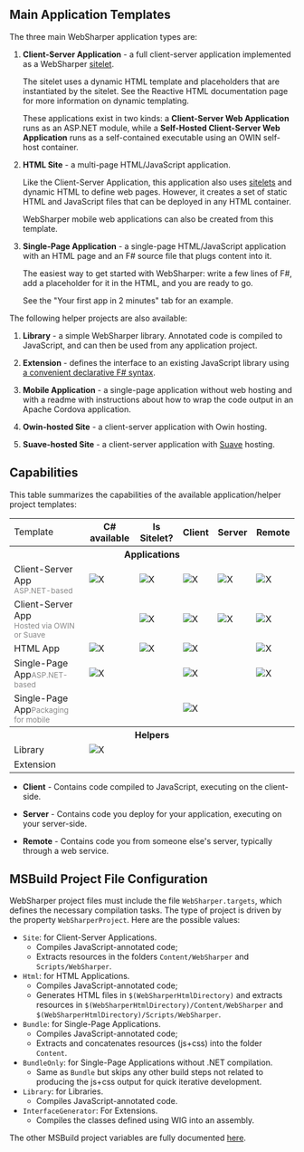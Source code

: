 ## Main Application Templates

The three main WebSharper application types are:

 1. **Client-Server Application** - a full client-server application implemented as a WebSharper [sitelet](Sitelets.md).

    The sitelet uses a dynamic HTML template and placeholders that are instantiated by the sitelet. See the Reactive HTML documentation page for more information on dynamic templating.
	
    These applications exist in two kinds: a **Client-Server Web Application** runs as an ASP.NET module, while a **Self-Hosted Client-Server Web Application** runs as a self-contained executable using an OWIN self-host container.

 2. **HTML Site** - a multi-page HTML/JavaScript application.

    Like the Client-Server Application, this application also uses [sitelets](Sitelets.md) and dynamic HTML to define web pages.
    However, it creates a set of static HTML and JavaScript files that can be deployed in any HTML container.

    WebSharper mobile web applications can also be created from this template.

 3. **Single-Page Application** - a single-page HTML/JavaScript application with an HTML page and an F# source file that plugs content into it.

    The easiest way to get started with WebSharper: write a few lines of F#, add a placeholder for it in the HTML, and you are ready to go.

    See the "Your first app in 2 minutes" tab for an example.

The following helper projects are also available:

 1. **Library** - a simple WebSharper library. Annotated code is compiled to JavaScript, and can then be used from any application project.
 
 2. **Extension** - defines the interface to an existing JavaScript library using [a convenient declarative F# syntax](InterfaceGenerator.md).

 3. **Mobile Application** - a single-page application without web hosting and with a readme with instructions about how to wrap the code output in an Apache Cordova application.

 4. **Owin-hosted Site** - a client-server application with Owin hosting.

 5. **Suave-hosted Site** - a client-server application with [Suave](https://github.com/SuaveIO/suave) hosting.

## Capabilities

This table summarizes the capabilities of the available application/helper project templates:

<table class="price-table">
    <tbody>
        <tr class="header">
            <td style="border:none;">Template</td>
            <th class="first">C# available</th>
            <th>Is Sitelet?</th>
            <th>Client</th>
            <th>Server</th>
            <th class="last">Remote</th>
        </tr>
        <tr class="header">
            <th colspan="6">Applications</th>
        </tr>
        <tr>
            <td>Client-Server App<br/><span style="color:#888;font-size:smaller">ASP.NET-based</span></td>
            <td><img src="https://raw.githubusercontent.com/dotnet-websharper/docs/master/images/ok.png" alt="X"/></td>
            <td><img src="https://raw.githubusercontent.com/dotnet-websharper/docs/master/images/ok.png" alt="X"/></td>
            <td><img src="https://raw.githubusercontent.com/dotnet-websharper/docs/master/images/ok.png" alt="X"/></td>
            <td><img src="https://raw.githubusercontent.com/dotnet-websharper/docs/master/images/ok.png" alt="X"/></td>
            <td><img src="https://raw.githubusercontent.com/dotnet-websharper/docs/master/images/ok.png" alt="X"/></td>
        </tr>
        <tr>
            <td>Client-Server App<br/><span style="color:#888;font-size:smaller">Hosted via OWIN or Suave</span></td>
            <td></td>
            <td><img src="https://raw.githubusercontent.com/dotnet-websharper/docs/master/images/ok.png" alt="X"/></td>
            <td><img src="https://raw.githubusercontent.com/dotnet-websharper/docs/master/images/ok.png" alt="X"/></td>
            <td><img src="https://raw.githubusercontent.com/dotnet-websharper/docs/master/images/ok.png" alt="X"/></td>
            <td><img src="https://raw.githubusercontent.com/dotnet-websharper/docs/master/images/ok.png" alt="X"/></td>
        </tr>
        <tr>
            <td>HTML App</td>
            <td><img src="https://raw.githubusercontent.com/dotnet-websharper/docs/master/images/ok.png" alt="X"/></td>
            <td><img src="https://raw.githubusercontent.com/dotnet-websharper/docs/master/images/ok.png" alt="X"/></td>
            <td><img src="https://raw.githubusercontent.com/dotnet-websharper/docs/master/images/ok.png" alt="X"/></td>
            <td></td>
            <td><img src="https://raw.githubusercontent.com/dotnet-websharper/docs/master/images/ok.png" alt="X"/></td>
        </tr>
        <tr>
            <td>Single-Page App<span style="color:#888;font-size:smaller">ASP.NET-based</span></td>
            <td><img src="https://raw.githubusercontent.com/dotnet-websharper/docs/master/images/ok.png" alt="X"/></td>
            <td></td>
            <td><img src="https://raw.githubusercontent.com/dotnet-websharper/docs/master/images/ok.png" alt="X"/></td>
            <td></td>
            <td><img src="https://raw.githubusercontent.com/dotnet-websharper/docs/master/images/ok.png" alt="X"/></td>
        </tr>
        <tr>
            <td>Single-Page App<span style="color:#888;font-size:smaller">Packaging for mobile</span></td>
            <td></td>
            <td></td>
            <td><img src="https://raw.githubusercontent.com/dotnet-websharper/docs/master/images/ok.png" alt="X"/></td>
            <td></td>
            <td></td>
        </tr>
        <tr class="header">
            <th colspan="6">Helpers</th>
        </tr>
        <tr>
            <td>Library</td>
            <td><img src="https://raw.githubusercontent.com/dotnet-websharper/docs/master/images/ok.png" alt="X"/></td>
            <td></td>
            <td></td>
            <td></td>
            <td></td>
        </tr>
        <tr>
            <td>Extension</td>
            <td></td>
            <td></td>
            <td></td>
            <td></td>
            <td></td>
        </tr>
    </tbody>
</table>

  * **Client** - Contains code compiled to JavaScript, executing on the client-side.

  * **Server** - Contains code you deploy for your application, executing on your server-side.

  * **Remote** - Contains code you from someone else's server, typically through a web service.

## MSBuild Project File Configuration

WebSharper project files must include the file `WebSharper.targets`, which defines the necessary compilation tasks. The type of project is driven by the property `WebSharperProject`. Here are the possible values:

* `Site`: for Client-Server Applications.
    * Compiles JavaScript-annotated code;
    * Extracts resources in the folders `Content/WebSharper` and `Scripts/WebSharper`.
* `Html`: for HTML Applications.
    * Compiles JavaScript-annotated code;
    * Generates HTML files in `$(WebSharperHtmlDirectory)` and extracts resources in `$(WebSharperHtmlDirectory)/Content/WebSharper` and `$(WebSharperHtmlDirectory)/Scripts/WebSharper`.
* `Bundle`: for Single-Page Applications.
    * Compiles JavaScript-annotated code;
    * Extracts and concatenates resources (js+css) into the folder `Content`.
* `BundleOnly`: for Single-Page Applications without .NET compilation.
    * Same as `Bundle` but skips any other build steps not related to producing the js+css output for quick iterative development. 
* `Library`: for Libraries.
    * Compiles JavaScript-annotated code.
* `InterfaceGenerator`: For Extensions.
    * Compiles the classes defined using WIG into an assembly.

The other MSBuild project variables are fully documented [here](ProjectVariables.md).

